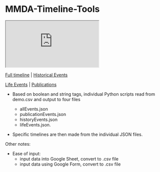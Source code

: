 # MMDA-Timeline-Tools

<iframe src="https://docs.google.com/spreadsheets/d/1hLpNCs2yKgBIZPd1ouliTILiBTVqBwhXiwEsk-KV_i0/pubhtml?widget=true&amp;headers=false"></iframe>

<A HREF="TestingTimeline/webpages/timeline_full.html" target="_blank">Full timeline</A> | <A HREF="TestingTimeline/webpages/timeline_historical.html" target="_blank">Historical Events</A>

<A HREF="TestingTimeline/webpages/timeline_life.html" target="_blank">Life Events</A> | <A HREF="TestingTimeline/webpages/timeline_publications.html" target="_blank">Publications</A>

* Based on boolean and string tags, individual Python scripts read from demo.csv 
and output to four files
    * allEvents.json
    * publicationEvents.json
    * historyEvents.json
    * lifeEvents.json.
    
* Specific timelines are then made from the individual JSON files. 

Other notes: 
* Ease of input: 
    * input data into Google Sheet, convert to .csv file 
    * input data using Google Form, convert to .csv file

